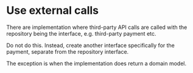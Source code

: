 # Use external calls


There are implementation where third-party API calls are called with the repository being the interface, e.g. third-party payment etc.

Do not do this. Instead, create another interface specifically for the payment, separate from the repository interface.


The exception is when the implementation does return a domain model.
